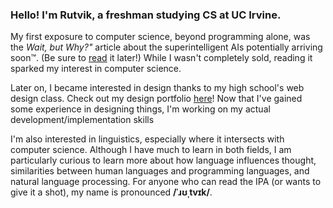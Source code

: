 ### Hello! I'm Rutvik, a freshman studying CS at UC Irvine.

My first exposure to computer science, beyond programming alone, was the *Wait, but Why?"* article about the superintelligent AIs potentially arriving soon™. (Be sure to [read](https://waitbutwhy.com/2015/01/artificial-intelligence-revolution-1.html) it later!) While I wasn't completely sold, reading it sparked my interest in computer science.

Later on, I became interested in design thanks to my high school's web design class. Check out my design portfolio [here](https://bit.ly/GandhasriR-portfolio)! Now that I've gained some experience in designing things, I'm working on my actual development/implementation skills

I'm also interested in linguistics, especially where it intersects with computer science. Although I have much to learn in both fields, I am particularly curious to learn more about how language influences thought, similarities between human languages and programming languages, and natural language processing. For anyone who can read the IPA (or wants to give it a shot), my name is pronounced **/ˈɹʊˌtvɪk/**.

<!--
**rgandhasri87/rgandhasri87** is a ✨ _special_ ✨ repository because its `README.md` (this file) appears on your GitHub profile.

Here are some ideas to get you started:

- 🔭 I’m currently working on ...
- 🌱 I’m currently learning ...
- 👯 I’m looking to collaborate on ...
- 🤔 I’m looking for help with ...
- 💬 Ask me about ...
- 📫 How to reach me: ...
- 😄 Pronouns: ...
- ⚡ Fun fact: ...
-->

